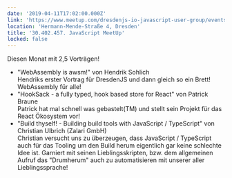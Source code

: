 ```yaml
---
date: '2019-04-11T17:02:00.000Z'
link: 'https://www.meetup.com/dresdenjs-io-javascript-user-group/events/wwdfrqyzgbpb/'
location: 'Hermann-Mende-Straße 4, Dresden'
title: '30.402.457. JavaScript MeetUp'
locked: false
---
```

Diesen Monat mit 2,5 Vorträgen!  
* "WebAssembly is awsm!" von Hendrik Sohlich  
Hendriks erster Vortrag für DresdenJS und dann gleich so ein Brett! WebAssembly für alle!  
* "HookSack - a fully typed, hook based store for React" von Patrick Braune  
Patrick hat mal schnell was gebastelt(TM) und stellt sein Projekt für das React Ökosystem vor!  
* "Build thyself! - Building build tools with JavaScript / TypeScript" von Christian Ulbrich (Zalari GmbH)  
Christian versucht uns zu überzeugen, dass JavaScript / TypeScript auch für das Tooling um den Build herum eigentlich gar keine schlechte Idee ist. Garniert mit seinen Lieblingsskripten, bzw. dem allgemeinen Aufruf das "Drumherum" auch zu automatisieren mit unserer aller Lieblingssprache!
